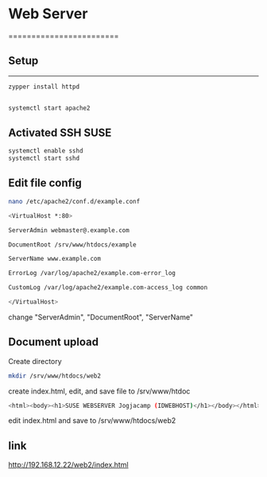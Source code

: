 # Web Server
========================

## Setup
-----
```bash
zypper install httpd


systemctl start apache2
```
## Activated SSH SUSE
```bash
systemctl enable sshd
systemctl start sshd
```
## Edit file config

```bash
nano /etc/apache2/conf.d/example.conf
```
```bash
<VirtualHost *:80>

ServerAdmin webmaster@.example.com

DocumentRoot /srv/www/htdocs/example

ServerName www.example.com

ErrorLog /var/log/apache2/example.com-error_log

CustomLog /var/log/apache2/example.com-access_log common

</VirtualHost>

```
change "ServerAdmin", "DocumentRoot", "ServerName"

## Document upload
Create directory
```bash
mkdir /srv/www/htdocs/web2
```
create index.html, edit, and save file to /srv/www/htdoc
```bash
<html><body><h1>SUSE WEBSERVER Jogjacamp (IDWEBHOST)</h1></body></html>
```
edit index.html and save to /srv/www/htdocs/web2

## link
http://192.168.12.22/web2/index.html
